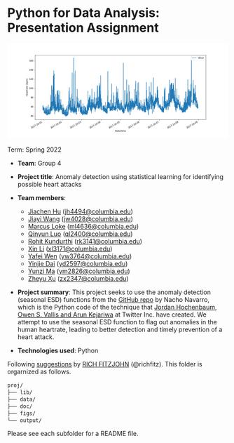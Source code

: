 # Python for Data Analysis: Presentation Assignment

<img src="figs/heartrate.png" width="800">

Term: Spring 2022

+ **Team**: Group 4
+ **Project title**: Anomaly detection using statistical learning for identifying possible heart attacks
+ **Team members**:
  + [Jiachen Hu](jh4494@columbia.edu) (jh4494@columbia.edu)
  + [Jiayi Wang](jw4028@columbia.edu) (jw4028@columbia.edu)
  + [Marcus Loke](https://www.linkedin.com/in/lokemarcus/) (ml4636@columbia.edu)
  + [Qinyun Luo](ql2400@columbia.edu) (ql2400@columbia.edu)
  + [Rohit Kundurthi](rk3141@columbia.edu) (rk3141@columbia.edu)
  + [Xin Li](xl3171@columbia.edu) (xl3171@columbia.edu)
  + [Yafei Wen](yw3764@columbia.edu) (yw3764@columbia.edu)
  + [Yinjie Dai](yd2597@columbia.edu) (yd2597@columbia.edu)
  + [Yunzi Ma](ym2826@columbia.edu) (ym2826@columbia.edu)
  + [Zheyu Xu](zx2347@columbia.edu) (zx2347@columbia.edu)

+ **Project summary**: This project seeks to use the anomaly detection (seasonal ESD) functions from the [GitHub repo](https://github.com/nachonavarro/seasonal-esd-anomaly-detection) by Nacho Navarro, which is the Python code of the technique that [Jordan Hochenbaum, Owen S. Vallis and Arun Kejariwa](https://arxiv.org/pdf/1704.07706.pdf) at Twitter Inc. have created. We attempt to use the seasonal ESD function to flag out anomalies in the human heartrate, leading to better detection and timely prevention of a heart attack.

+ **Technologies used**: Python

Following [suggestions](http://nicercode.github.io/blog/2013-04-05-projects/) by [RICH FITZJOHN](http://nicercode.github.io/about/#Team) (@richfitz). This folder is orgarnized as follows.

```
proj/
├── lib/
├── data/
├── doc/
├── figs/
└── output/
```

Please see each subfolder for a README file.
